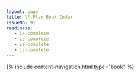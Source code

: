 ```yaml
---
layout: page
title: V² Plan Book Index
issueNo: 91
readiness:
   - is-complete
   - is-complete
   - is-complete
   - is-complete
---
```


{% include content-navigation.html type="book" %}


